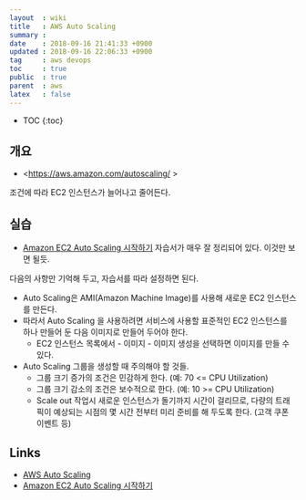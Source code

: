 ```yaml
---
layout  : wiki
title   : AWS Auto Scaling
summary : 
date    : 2018-09-16 21:41:33 +0900
updated : 2018-09-16 22:06:33 +0900
tag     : aws devops
toc     : true
public  : true
parent  : aws
latex   : false
---
```

* TOC
{:toc}

## 개요

* <https://aws.amazon.com/autoscaling/ >

조건에 따라 EC2 인스턴스가 늘어나고 줄어든다.

## 실습

* [Amazon EC2 Auto Scaling 시작하기](https://docs.aws.amazon.com/ko_kr/autoscaling/ec2/userguide/GettingStartedTutorial.html ) 자습서가 매우 잘 정리되어 있다. 이것만 보면 될듯.

다음의 사항만 기억해 두고, 자습서를 따라 설정하면 된다.

* Auto Scaling은 AMI(Amazon Machine Image)를 사용해 새로운 EC2 인스턴스를 만든다.
* 따라서 Auto Scaling 을 사용하려면 서비스에 사용할 표준적인 EC2 인스턴스를 하나 만들어 둔 다음 이미지로 만들어 두어야 한다.
    * EC2 인스턴스 목록에서 - 이미지 - 이미지 생성을 선택하면 이미지를 만들 수 있다.
* Auto Scaling 그룹을 생성할 때 주의해야 할 것들.
    * 그룹 크기 증가의 조건은 민감하게 한다. (예: 70 <= CPU Utilization)
    * 그룹 크기 감소의 조건은 보수적으로 한다. (예: 10 >= CPU Utilization)
    * Scale out 작업시 새로운 인스턴스가 돌기까지 시간이 걸리므로, 다량의 트래픽이 예상되는 시점의 몇 시간 전부터 미리 준비를 해 두도록 한다. (고객 쿠폰 이벤트 등)



## Links

* [AWS Auto Scaling](https://aws.amazon.com/autoscaling/ )
* [Amazon EC2 Auto Scaling 시작하기](https://docs.aws.amazon.com/ko_kr/autoscaling/ec2/userguide/GettingStartedTutorial.html )
